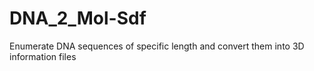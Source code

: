 # DNA_2_Mol-Sdf
Enumerate DNA sequences of specific length and convert them into 3D information files
